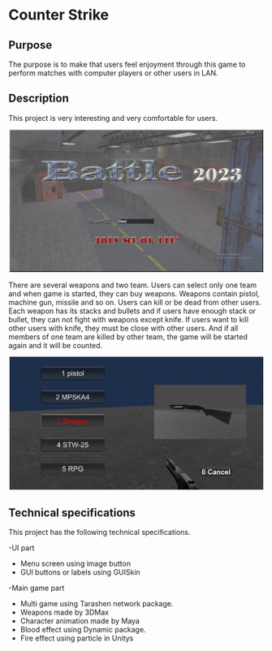 Counter Strike
=====

## Purpose
The purpose is to make that users feel enjoyment through this game to perform matches with computer players or other users in LAN.


## Description

This project is very interesting and very comfortable for users.      
                         
<div align="center">
  <img src="./readme/main_counter.jpg" width="500">  
</div>

There are several weapons and two team.
Users can select only one team and when game is started, they can buy weapons.
Weapons contain pistol, machine gun, missile and so on.
Users can kill or be dead from other users.
Each weapon has its stacks and bullets and if users have enough stack or bullet, they can not fight with weapons except knife.
If users want to kill other users with knife, they must be close with other users.
And if all members of one team are killed by other team, the game will be started again and it will be counted.

<div align="center">
  <img src="./readme/counter.jpg" width="500">  
</div>



## Technical specifications
This project has the following technical specifications.

-UI part
*	Menu screen using image button
* GUI buttons or labels using GUISkin

-Main game part
*	Multi game using Tarashen network package.
* Weapons made by 3DMax
* Character animation made by Maya
* Blood effect using Dynamic package.
* Fire effect using particle in Unitys
